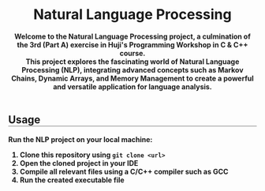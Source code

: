 <div align="center">
  <h1 align="center" style="border-bottom: none"><b> Natural Language Processing</h1>

  <p align="center">
    Welcome to the Natural Language Processing project, a culmination of the 3rd (Part A) exercise in Huji's <b>Programming Workshop in C & C++</b> course.
    <br>
    This project explores the fascinating world of <b>Natural Language Processing (NLP)</b>, integrating advanced concepts such as <b>Markov Chains</b>, <b>Dynamic Arrays</b>, and <b>Memory Management</b> to create a powerful and versatile application for language analysis.
    <br>
    <br>
  </p>
</div>

<div align="left">
  <h2 align="left" style="border-bottom: 1px solid gray">Usage</h2>

  <p>Run the NLP project on your local machine:</p>
  <ol align="left">
    <li>Clone this repository using <code>git clone &lt;url&gt;</code></li>
    <li>Open the cloned project in your IDE</li>
    <li>Compile all relevant files using a C/C++ compiler such as GCC</li>
    <li>Run the created executable file</li>
  </ol>
</div>
